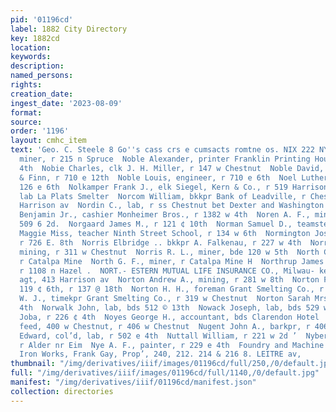 ```yaml
---
pid: '01196cd'
label: 1882 City Directory
key: 1882cd
location: 
keywords: 
description: 
named_persons: 
rights: 
creation_date: 
ingest_date: '2023-08-09'
format: 
source: 
order: '1196'
layout: cmhc_item
text: 'Geo. C. Steele 8 Go''s cass crs e cumsacts romtne os. NIX 222 NYE  Nixon Marlborough,
  miner, r 215 n Spruce  Noble Alexander, printer Franklin Printing House, r 808 w
  4th  Nobie Charles, clk J. H. Miller, r 147 w Chestnut  Noble David, engineer Cummings
  & Finn, r 710 e 12th  Noble Louis, engineer, r 710 e 6th  Noel Luther E., cigars
  126 e 6th  Nolkamper Frank J., elk Siegel, Kern & Co., r 519 Harrison av  Noon Peter,
  lab La Plats Smelter  Norcom William, bkkpr Bank of Leadville, r Chestnut sw cor
  Harrison av  Nordin C., lab, r ss Chestnut bet Dexter and Washington  Nordlinger
  Benjamin Jr., cashier Monheimer Bros., r 1382 w 4th  Noren A. F., miner, r rear
  509 6 2d.  Norgaard James M., r 121 ¢ 10th  Norman Samuel D., teamster, r 301 4th  Normile
  Maggie Miss, teacher Ninth Street School, r 134 w 6th  Normington Joseph, miner,
  r 726 E. 8th  Norris Elbridge .. bkkpr A. Falkenau, r 227 w 4th  Norris Michael,
  mining, r 311 w Chestnut  Norris R. L., miner, bde 120 w 5th  North CG. L., miner,
  r Catalpa Mine  North G. F., miner, r Catalpa Mine H  Northrup James N., dairyman,
  r 1108 n Hazel .  NORT.- ESTERN MUTUAL LIFE INSURANCE CO., Milwau- kee, Ned Steel,
  agt, 413 Harrison av  Norton Andrew A., mining, r 281 w 8th  Norton Ferris W., wagonmkr
  119 ¢ 6th, r 137 @ 18th  Norton H. H., foreman Grant Smelting Co., r 319 w Chestnut  Norton
  W. J., timekpr Grant Smelting Co., r 319 w Chestnut  Norton Sarah Mrs., r 133 6
  4th  Norwalk John, lab, bds 512 © 13th  Nowack Joseph, lab, bds 529 w Chestnut  Nowland
  Joba, r 226 ¢ 4th  Noyes George H., accountant, bds Clarendon Hotel  Nuckolis Emmet,
  feed, 400 w Chestnut, r 406 w Chestnut  Nugent John A., barkpr, r 406 6 6th  Nunn
  Edward, col’d, lab, r 502 e 4th  Nuttall William, r 221 w 2d ’  Nyberg Peter, miner,
  r Alder nr Eim  Nye A. F., painter, r 229 e 4th  Foundry and Machine Shops,  Pacific
  Iron Works, Frank Gay, Prop’, 240, 212. 214 & 216 8. LEITRE av,             '
thumbnail: "/img/derivatives/iiif/images/01196cd/full/250,/0/default.jpg"
full: "/img/derivatives/iiif/images/01196cd/full/1140,/0/default.jpg"
manifest: "/img/derivatives/iiif/01196cd/manifest.json"
collection: directories
---
```

